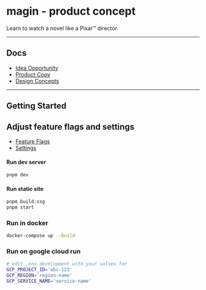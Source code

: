 # magin - product concept

Learn to watch a novel like a Pixar&#8482; director.

---

## Docs

- [Idea Opportunity](https://docs.google.com/document/d/1ppn-vLyPSDQXrWgCbuoEVHbVGEQTxRgzid5IiBzR294)
- [Product Copy](https://docs.google.com/document/d/15uO8FzrYri7Nr4X7SAb69MY-yOF4ocju47ChT8uKwBs)
- [Design Concepts](https://app.excalidraw.com/l/9bwooeBjJui/9Vk7yBl4R1a)

---

## Getting Started

## Adjust feature flags and settings

- [Feature Flags](src/config/featureFlags.ts)
- [Settings](src/config/settings.ts)

#### Run dev server

```sh
pnpm dev
```

#### Run static site

```sh
pnpm build:ssg
pnpm start
```

### Run in docker

```sh
docker-compose up --build
```

### Run on google cloud run

```sh
# edit .env.development with your values for
GCP_PROJECT_ID='abc-123'
GCP_REGION='region-name'
GCP_SERVICE_NAME='service-name'
```
